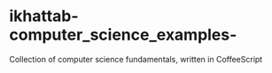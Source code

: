 ikhattab-computer_science_examples-
===================================

Collection of computer science fundamentals, written in CoffeeScript
